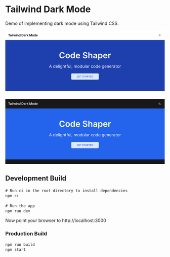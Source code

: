 # Tailwind Dark Mode

Demo of implementing dark mode using Tailwind CSS.

![Screenshot](assets/screenshot-light-mode.png)

![Screenshot](assets/screenshot-dark-mode.png)

## Development Build

```shell
# Run ci in the root directory to install dependencies
npm ci

# Run the app
npm run dev
```

Now point your browser to http://localhost:3000

### Production Build

```shell
npm run build
npm start
```
